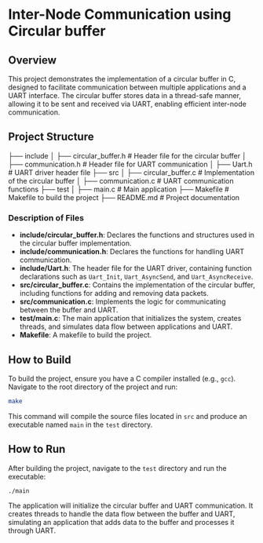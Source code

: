 # Inter-Node Communication using Circular buffer

## Overview

This project demonstrates the implementation of a circular buffer in C, designed to facilitate communication between multiple applications and a UART interface. The circular buffer stores data in a thread-safe manner, allowing it to be sent and received via UART, enabling efficient inter-node communication.

## Project Structure
├── include
│ ├── circular_buffer.h # Header file for the circular buffer
│ ├── communication.h # Header file for UART communication
│ ├── Uart.h # UART driver header file
├── src
│ ├── circular_buffer.c # Implementation of the circular buffer
│ ├── communication.c # UART communication functions
├── test
│ ├── main.c # Main application
├── Makefile # Makefile to build the project
├── README.md # Project documentation



### Description of Files

- **include/circular_buffer.h**: Declares the functions and structures used in the circular buffer implementation.
- **include/communication.h**: Declares the functions for handling UART communication.
- **include/Uart.h**: The header file for the UART driver, containing function declarations such as `Uart_Init`, `Uart_AsyncSend`, and `Uart_AsyncReceive`.
- **src/circular_buffer.c**: Contains the implementation of the circular buffer, including functions for adding and removing data packets.
- **src/communication.c**: Implements the logic for communicating between the buffer and UART.
- **test/main.c**: The main application that initializes the system, creates threads, and simulates data flow between applications and UART.
- **Makefile**: A makefile to build the project.

## How to Build

To build the project, ensure you have a C compiler installed (e.g., `gcc`). Navigate to the root directory of the project and run:

```bash
make
```

This command will compile the source files located in `src` and produce an executable named `main` in the `test` directory.

## How to Run
After building the project, navigate to the `test` directory and run the executable:
```bash
./main
```
The application will initialize the circular buffer and UART communication. It creates threads to handle the data flow between the buffer and UART, simulating an application that adds data to the buffer and processes it through UART.